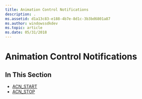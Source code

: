 ```yaml
---
title: Animation Control Notifications
description: .
ms.assetid: d1a13c83-e188-4b7e-8d1c-3b3bd6801a87
ms.author: windowssdkdev
ms.topic: article
ms.date: 05/31/2018
---
```


# Animation Control Notifications

## In This Section

-   [ACN\_START](acn-start.md)
-   [ACN\_STOP](acn-stop.md)

 

 




